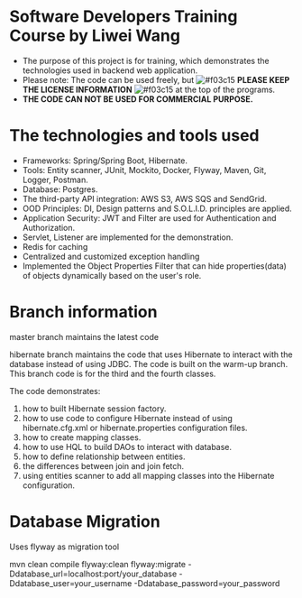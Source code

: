 # Software Developers Training Course by Liwei Wang
* The purpose of this project is for training, which demonstrates the technologies used in backend web application. 
* Please note: The code can be used freely, but ![#f03c15](https://placehold.it/13/f03c15/000000?text=+) **PLEASE KEEP THE LICENSE INFORMATION** ![#f03c15](https://placehold.it/13/f03c15/000000?text=+) at the top of the programs. 
* **THE CODE CAN NOT BE USED FOR COMMERCIAL PURPOSE.**

# The technologies and tools used 
* Frameworks: Spring/Spring Boot, Hibernate.
* Tools: Entity scanner, JUnit, Mockito, Docker, Flyway, Maven, Git, Logger, Postman.
* Database: Postgres.
* The third-party API integration: AWS S3, AWS SQS and SendGrid.
* OOD Principles: DI, Design patterns and S.O.L.I.D. principles are applied. 
* Application Security: JWT and Filter are used for Authentication and Authorization. 
* Servlet, Listener are implemented for the demonstration.
* Redis for caching
* Centralized and customized exception handling
* Implemented the Object Properties Filter that can hide properties(data) of objects dynamically based on the user's role.
# Branch information

master branch maintains the latest code

hibernate branch maintains the code that uses Hibernate to interact with the database instead of using JDBC. The code is built on the warm-up branch. This branch code is for the third and the fourth classes.

The code demonstrates:
1. how to built Hibernate session factory.
2. how to use code to configure Hibernate instead of using hibernate.cfg.xml or hibernate.properties configuration files.
3. how to create mapping classes.
4. how to use HQL to build DAOs to interact with database. 
5. how to define relationship between entities.
6. the differences between join and join fetch.
7. using entities scanner to add all mapping classes into the Hibernate configuration.

# Database Migration

Uses flyway as migration tool

mvn clean compile flyway:clean flyway:migrate -Ddatabase_url=localhost:port/your_database -Ddatabase_user=your_username -Ddatabase_password=your_password


